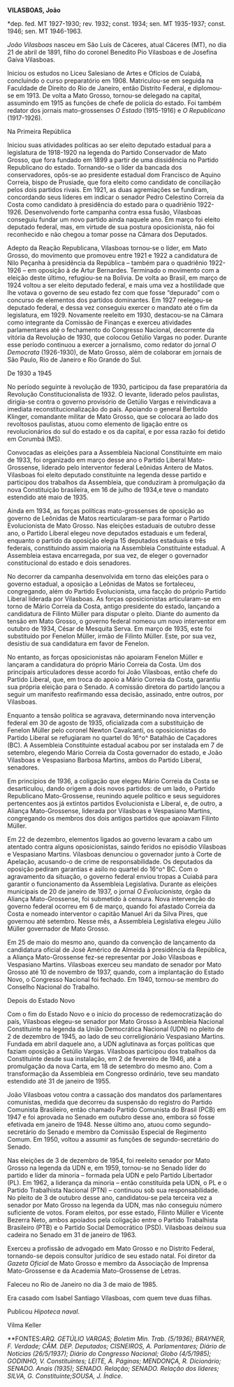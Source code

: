 **VILASBOAS, João**

\*dep. fed. MT 1927-1930; rev. 1932; const. 1934; sen. MT 1935-1937;
const. 1946; sen. MT 1946-1963.

*João Vilasboas* nasceu em São Luís de Cáceres, atual Cáceres (MT), no
dia 21 de abril de 1891, filho do coronel Benedito Pio Vilasboas e de
Josefina Gaíva Vilasboas.

Iniciou os estudos no Liceu Salesiano de Artes e Ofícios de Cuiabá,
concluindo o curso preparatório em 1908. Matriculou-se em seguida na
Faculdade de Direito do Rio de Janeiro, então Distrito Federal, e
diplomou-se em 1913. De volta a Mato Grosso, tornou-se delegado na
capital, assumindo em 1915 as funções de chefe de polícia do estado. Foi
também redator dos jornais mato-grossenses *O Estado* (1915-1916) e *O
Republicano* (1917-1926).

Na Primeira República

Iniciou suas atividades políticas ao ser eleito deputado estadual para a
legislatura de 1918-1920 na legenda do Partido Conservador de Mato
Grosso, que fora fundado em 1899 a partir de uma dissidência no Partido
Republicano do estado. Tornando-se o líder da bancada dos conservadores,
opôs-se ao presidente estadual dom Francisco de Aquino Correia, bispo de
Prusiade, que fora eleito como candidato de conciliação pelos dois
partidos rivais. Em 1921, as duas agremiações se fundiram, concordando
seus líderes em indicar o senador Pedro Celestino Correia da Costa como
candidato à presidência do estado para o quadriênio 1922-1926.
Desenvolvendo forte campanha contra essa fusão, Vilasboas conseguiu
fundar um novo partido ainda naquele ano. Em março foi eleito deputado
federal, mas, em virtude de sua postura oposicionista, não foi
reconhecido e não chegou a tomar posse na Câmara dos Deputados.

Adepto da Reação Republicana, Vilasboas tornou-se o líder, em Mato
Grosso, do movimento que promoveu entre 1921 e 1922 a candidatura de
Nilo Peçanha à presidência da República – também para o quadriênio
1922-1926 – em oposição à de Artur Bernardes. Terminado o movimento com
a eleição deste último, refugiou-se na Bolívia. De volta ao Brasil, em
março de 1924 voltou a ser eleito deputado federal, e mais uma vez a
hostilidade que lhe votava o governo de seu estado fez com que fosse
“depurado” com o concurso de elementos dos partidos dominantes. Em 1927
reelegeu-se deputado federal, e dessa vez conseguiu exercer o mandato
até o fim da legislatura, em 1929. Novamente reeleito em 1930,
destacou-se na Câmara como integrante da Comissão de Finanças e exerceu
atividades parlamentares até o fechamento do Congresso Nacional,
decorrente da vitória da Revolução de 1930, que colocou Getúlio Vargas
no poder. Durante esse período continuou a exercer a jornalismo, como
redator do jornal *O Democrata* (1926-1930), de Mato Grosso, além de
colaborar em jornais de São Paulo, Rio de Janeiro e Rio Grande do Sul.

De 1930 a 1945

No período seguinte à revolução de 1930, participou da fase preparatória
da Revolução Constitucionalista de 1932. O levante, liderado pelos
paulistas, dirigia-se contra o governo provisório de Getúlio Vargas e
reivindicava a imediata reconstitucionalização do país. Apoiando o
general Bertoldo Klinger, comandante militar de Mato Grosso, que se
colocara ao lado dos revoltosos paulistas, atuou como elemento de
ligação entre os revolucionários do sul do estado e os da capital, e por
essa razão foi detido em Corumbá (MS).

Convocadas as eleições para a Assembleia Nacional Constituinte em maio
de 1933, foi organizado em março desse ano o Partido Liberal
Mato-Grossense, liderado pelo interventor federal Leônidas Antero de
Matos. Vilasboas foi eleito deputado constituinte na legenda desse
partido e participou dos trabalhos da Assembleia, que conduziram à
promulgação da nova Constituição brasileira, em 16 de julho de 1934,e
teve o mandato estendido até maio de 1935.

Ainda em 1934, as forças políticas mato-grossenses de oposição ao
governo de Leônidas de Matos rearticularam-se para formar o Partido
Evolucionista de Mato Grosso. Nas eleições estaduais de outubro desse
ano, o Partido Liberal elegeu nove deputados estaduais e um federal,
enquanto o partido da oposição elegia 15 deputados estaduais e três
federais, constituindo assim maioria na Assembleia Constituinte
estadual. A Assembleia estava encarregada, por sua vez, de eleger o
governador constitucional do estado e dois senadores.

No decorrer da campanha desenvolvida em torno das eleições para o
governo estadual, a oposição a Leônidas de Matos se fortaleceu,
congregando, além do Partido Evolucionista, uma facção do próprio
Partido Liberal liderada por Vilasboas. As forças oposicionistas
articularam-se em torno de Mário Correia da Costa, antigo presidente do
estado, lançando a candidatura de Filinto Müller para disputar o pleito.
Diante do aumento da tensão em Mato Grosso, o governo federal nomeou um
novo interventor em outubro de 1934, César de Mesquita Serva. Em março
de 1935, este foi substituído por Fenelon Müller, irmão de Filinto
Müller. Este, por sua vez, desistiu de sua candidatura em favor de
Fenelon.

No entanto, as forças oposicionistas não apoiaram Fenelon Müller e
lançaram a candidatura do próprio Mário Correia da Costa. Um dos
principais articuladores desse acordo foi João Vilasboas, então chefe do
Partido Liberal, que, em troca do apoio a Mário Correia da Costa,
garantiu sua própria eleição para o Senado. A comissão diretora do
partido lançou a seguir um manifesto reafirmando essa decisão, assinado,
entre outros, por Vilasboas.

Enquanto a tensão política se agravava, determinando nova intervenção
federal em 30 de agosto de 1935, oficializada com a substituição de
Fenelon Müller pelo coronel Newton Cavalcanti, os oposicionistas do
Partido Liberal se refugiaram no quartel do 16^o^ Batalhão de Caçadores
(BC). A Assembleia Constituinte estadual acabou por ser instalada em 7
de setembro, elegendo Mário Correia da Costa governador do estado, e
João Vilasboas e Vespasiano Barbosa Martins, ambos do Partido Liberal,
senadores.

Em princípios de 1936, a coligação que elegeu Mário Correia da Costa se
desarticulou, dando origem a dois novos partidos: de um lado, o Partido
Republicano Mato-Grossense, reunindo aquele político e seus seguidores
pertencentes aos já extintos partidos Evolucionista e Liberal, e, de
outro, a Aliança Mato-Grossense, liderada por Vilasboas e Vespasiano
Martins, congregando os membros dos dois antigos partidos que apoiavam
Filinto Müller.

Em 22 de dezembro, elementos ligados ao governo levaram a cabo um
atentado contra alguns oposicionistas, saindo feridos no episódio
Vilasboas e Vespasiano Martins. Vilasboas denunciou o governador junto à
Corte de Apelação, acusando-o de crime de responsabilidade. Os deputados
da oposição pediram garantias e asilo no quartel do 16^o^ BC. Com o
agravamento da situação, o governo federal enviou tropas a Cuiabá para
garantir o funcionamento da Assembleia Legislativa. Durante as eleições
municipais de 20 de janeiro de 1937, o jornal *O Evolucionista*, órgão
da Aliança Mato-Grossense, foi submetido à censura. Nova intervenção do
governo federal ocorreu em 6 de março, quando foi afastado Correia da
Costa e nomeado interventor o capitão Manuel Ari da Silva Pires, que
governou até setembro. Nesse mês, a Assembleia Legislativa elegeu Júlio
Müller governador de Mato Grosso.

Em 25 de maio do mesmo ano, quando da convenção de lançamento da
candidatura oficial de José Américo de Almeida à presidência da
República, a Aliança Mato-Grossense fez-se representar por João
Vilasboas e Vespasiano Martins. Vilasboas exerceu seu mandato de senador
por Mato Grosso até 10 de novembro de 1937, quando, com a implantação do
Estado Novo, o Congresso Nacional foi fechado. Em 1940, tornou-se membro
do Conselho Nacional do Trabalho.

Depois do Estado Novo

Com o fim do Estado Novo e o início do processo de redemocratização do
país, Vilasboas elegeu-se senador por Mato Grosso à Assembleia Nacional
Constituinte na legenda da União Democrática Nacional (UDN) no pleito de
2 de dezembro de 1945, ao lado de seu correligionário Vespasiano
Martins. Fundada em abril daquele ano, a UDN aglutinava as forças
políticas que faziam oposição a Getúlio Vargas. Vilasboas participou dos
trabalhos da Constituinte desde sua instalação, em 2 de fevereiro de
1946, até a promulgação da nova Carta, em 18 de setembro do mesmo ano.
Com a transformação da Assembleia em Congresso ordinário, teve seu
mandato estendido até 31 de janeiro de 1955.

João Vilasboas votou contra a cassação dos mandatos dos parlamentares
comunistas, medida que decorreu da suspensão do registro do Partido
Comunista Brasileiro, então chamado Partido Comunista do Brasil (PCB) em
1947 e foi aprovada no Senado em outubro desse ano, embora só fosse
efetivada em janeiro de 1948. Nesse último ano, atuou como
segundo-secretário do Senado e membro da Comissão Especial de Regimento
Comum. Em 1950, voltou a assumir as funções de segundo-secretário do
Senado.

Nas eleições de 3 de dezembro de 1954, foi reeleito senador por Mato
Grosso na legenda da UDN e, em 1959, tornou-se no Senado líder do
partido e líder da minoria – formada pela UDN e pelo Partido Libertador
(PL). Em 1962, a liderança da minoria – então constituída pela UDN, o PL
e o Partido Trabalhista Nacional (PTN) – continuou sob sua
responsabilidade. No pleito de 3 de outubro desse ano, candidatou-se
pela terceira vez a senador por Mato Grosso na legenda da UDN, mas não
conseguiu número suficiente de votos. Foram eleitos, por esse estado,
Filinto Müller e Vicente Bezerra Neto, ambos apoiados pela coligação
entre o Partido Trabalhista Brasileiro (PTB) e o Partido Social
Democrático (PSD). Vilasboas deixou sua cadeira no Senado em 31 de
janeiro de 1963.

Exerceu a profissão de advogado em Mato Grosso e no Distrito Federal,
tornando-se depois consultor jurídico de seu estado natal. Foi diretor
da *Gazeta Oficial* de Mato Grosso e membro da Associação de Imprensa
Mato-Grossense e da Academia Mato-Grossense de Letras.

Faleceu no Rio de Janeiro no dia 3 de maio de 1985.

Era casado com Isabel Santiago Vilasboas, com quem teve duas filhas.

Publicou *Hipoteca naval*.

Vilma Keller

**FONTES:**ARQ. GETÚLIO VARGAS; *Boletim Min. Trab*. (5/1936); BRAYNER,
F. *Verdade*; CÂM. DEP. *Deputados*; CISNEIROS, A. *Parlamentares*;
*Diário de Notícias* (26/5/1937); *Diário do Congresso Nacional*;
*Globo* (4/5/1985); GODINHO, V. *Constituintes*; LEITE, A. *Páginas*;
MENDONÇA, R. *Dicionário*; SENADO. *Anais* (1935); SENADO. *Relação*;
SENADO. *Relação dos líderes*; SILVA, G. *Constituinte*;SOUSA, J*.
Índice*.

